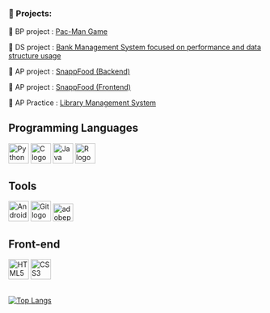 ##
### 📂 Projects:


📌 BP project : [Pac-Man Game](https://github.com/omidreza-ghorbani/pacman)

📌 DS project : [Bank Management System focused on performance and data structure usage](https://github.com/omidreza-ghorbani/Bank-Management-System)

📌 AP project :  [SnappFood (Backend)](https://github.com/omidreza-ghorbani/SnappFood-Back) 

📌 AP project : [SnappFood (Frontend)](https://github.com/omidreza-ghorbani/SnappFood-Front)

📌 AP Practice : [Library Management System](https://github.com/omidreza-ghorbani/Library-Management)



## Programming Languages
<p align="left">
  <!-- Python -->
  <img src="https://cdn.jsdelivr.net/gh/devicons/devicon/icons/python/python-original.svg" width="40" height="40" alt="Python logo" />
  
  <!-- C -->
  <img src="https://cdn.jsdelivr.net/gh/devicons/devicon/icons/c/c-original.svg" width="40" height="40" alt="C logo" />
  
  <!-- Java -->
  <img src="https://cdn.jsdelivr.net/gh/devicons/devicon/icons/java/java-original.svg" width="40" height="40" alt="Java logo" />
  
  <!-- R -->
  <img src="https://cdn.jsdelivr.net/gh/devicons/devicon/icons/r/r-original.svg" width="40" height="40" alt="R logo" />
</p>

## Tools
<p align="left">
  <img src="https://cdn.jsdelivr.net/gh/devicons/devicon/icons/androidstudio/androidstudio-original.svg" width="40" height="40" alt="Android Studio logo" />

  <!-- Git -->
  <img src="https://cdn.jsdelivr.net/gh/devicons/devicon/icons/git/git-original.svg" width="40" height="40" alt="Git logo" />

  <!-- Photoshop -->
  <img src="https://skillicons.dev/icons?i=ps" height="35" alt="adobephotoshop logo" width="40" height="40" alt="Git logo"/>
</p>

## Front-end
<p align="left">
  <!-- HTML5 -->
  <img src="https://cdn.jsdelivr.net/gh/devicons/devicon/icons/html5/html5-original.svg" width="40" height="40" alt="HTML5 logo" />
  
  <!-- CSS3 -->
  <img src="https://cdn.jsdelivr.net/gh/devicons/devicon/icons/css3/css3-original.svg" width="40" height="40" alt="CSS3 logo" />
</p>

## 

[![Top Langs](https://github-readme-stats.vercel.app/api/top-langs/?username=omidreza-ghorbani&layout=compact&theme=radical&cache_seconds=30)](https://github.com/anuraghazra/github-readme-stats)



